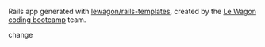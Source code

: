 Rails app generated with [lewagon/rails-templates](https://github.com/lewagon/rails-templates), created by the [Le Wagon coding bootcamp](https://www.lewagon.com) team.

change
